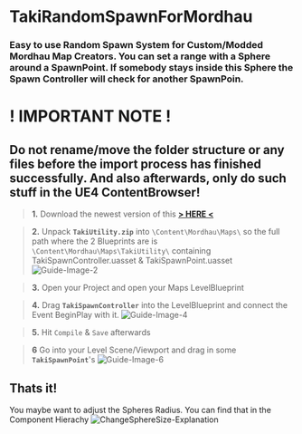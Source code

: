 # TakiRandomSpawnForMordhau
### Easy to use Random Spawn System for Custom/Modded Mordhau Map Creators. You can set a range with a Sphere around a SpawnPoint. If somebody stays inside this Sphere the Spawn Controller will check for another SpawnPoin.

# ! IMPORTANT NOTE !
## Do not rename/move the folder structure or any files before the import process has finished successfully. And also afterwards, only do such stuff in the UE4 ContentBrowser!




> **1.** Download the newest version of this [**\> HERE <**](https://github.com/WaGi-Coding/TakiRandomSpawnForMordhau/releases)


> **2.** Unpack **`TakiUtility.zip`** into `\Content\Mordhau\Maps\` so the full path where the 2 Blueprints are is `\Content\Mordhau\Maps\TakiUtility\` containing TakiSpawnController.uasset & TakiSpawnPoint.uasset
![Guide-Image-2](https://i.imgur.com/FJ45KYl.jpg)

> **3.** Open your Project and open your Maps LevelBlueprint

> **4.** Drag **`TakiSpawnController`** into the LevelBlueprint and connect the Event BeginPlay with it.
![Guide-Image-4](https://i.imgur.com/4zMmaBM.jpg)

> **5.** Hit `Compile` & `Save` afterwards

> **6** Go into your Level Scene/Viewport and drag in some **`TakiSpawnPoint`**'s
![Guide-Image-6](https://i.imgur.com/vOCSpNQ.jpg)

## Thats it!

You maybe want to adjust the Spheres Radius.
You can find that in the Component Hierachy
![ChangeSphereSize-Explanation](https://i.imgur.com/N9shS0T.jpg)
